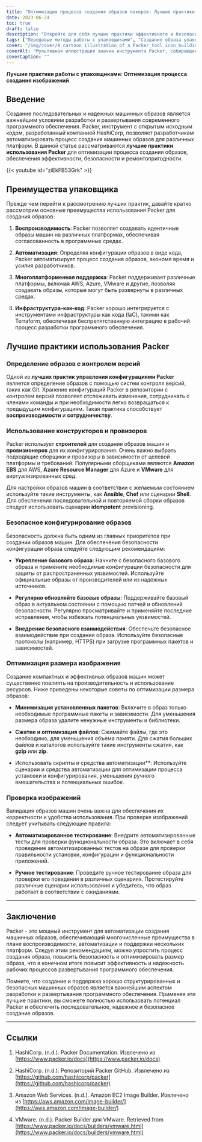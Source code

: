 ```yaml
---
title: "Оптимизация процесса создания образов пакеров: Лучшие практики для повышения эффективности и безопасности"
date: 2023-06-24
toc: true
draft: false
description: "Откройте для себя лучшие практики эффективного и безопасного создания образов с помощью Packer, автоматизации процесса и обеспечения согласованности на разных платформах."
tags: ["Передовые методы работы с упаковщиками", "Создание образа упаковщика", "автоматизированное создание изображений", "оптимизация машинного изображения", "воспроизводимость", "Строители-упаковщики", "Упаковщики-провизоры", "безопасная настройка образа", "оптимизация размера изображения", "проверка достоверности изображения", "Документация по упаковщикам", "Репозиторий Packer GitHub", "Конструктор образов AWS EC2", "Azure Image Builder", "Построитель пакетов VMware Packer", "Преимущества упаковщиков", "интеграция инфраструктуры как кода", "контроль версий для Packer", "изображения бережливых машин", "методы сжатия изображений", "автоматизированное тестирование изображений", "ручное тестирование изображений", "лучшие практики проверки изображений", "рабочие процессы развертывания программного обеспечения", "согласованные программные среды", "Советы по SEO для упаковщиков", "Автоматизация работы с образами упаковщиков", "эффективность создания изображений", "создание защищенных образов", "оптимизированные изображения машин"]
cover: "/img/cover/A_cartoon_illustration_of_a_Packer_tool_icon_building_a_stack.png"
coverAlt: "Мультяшная иллюстрация значка инструмента Packer, собирающего стопку изображений с помощью функций эффективности и безопасности."
coverCaption: ""
---
```


**Лучшие практики работы с упаковщиками: Оптимизация процесса создания изображений**

## Введение

Создание последовательных и надежных машинных образов является важнейшим условием разработки и развертывания современного программного обеспечения. Packer, инструмент с открытым исходным кодом, разработанный компанией HashiCorp, позволяет разработчикам автоматизировать процесс создания машинных образов для различных платформ. В данной статье рассматриваются **лучшие практики использования Packer** для оптимизации процесса создания образов, обеспечения эффективности, безопасности и ремонтопригодности.

{{< youtube id="ziEkFB53Grk" >}}

## Преимущества упаковщика

Прежде чем перейти к рассмотрению лучших практик, давайте кратко рассмотрим основные преимущества использования Packer для создания образов:

1. **Воспроизводимость**: Packer позволяет создавать идентичные образы машин на различных платформах, обеспечивая согласованность в программных средах.

2. **Автоматизация**: Определяя конфигурации образов в виде кода, Packer автоматизирует процесс создания образов, экономя время и усилия разработчиков.

3. **Многоплатформенная поддержка**: Packer поддерживает различные платформы, включая AWS, Azure, VMware и другие, позволяя создавать образы, которые могут быть развернуты в различных средах.

4. **Инфраструктура-как-код**: Packer хорошо интегрируется с инструментами инфраструктуры как кода (IaC), такими как Terraform, обеспечивая беспрепятственную интеграцию в рабочий процесс разработки программного обеспечения.

## Лучшие практики использования Packer

### Определение образов с контролем версий

Одной из **лучших практик управления конфигурациями Packer** является определение образов с помощью систем контроля версий, таких как Git. Хранение конфигураций Packer в репозитории с контролем версий позволяет отслеживать изменения, сотрудничать с членами команды и при необходимости легко возвращаться к предыдущим конфигурациям. Такая практика способствует **воспроизводимости** и **сотрудничеству**.

### Использование конструкторов и провизоров

Packer использует **строителей** для создания образов машин и **провизионеров** для их конфигурирования. Очень важно выбрать подходящие сборщики и провизоры в зависимости от целевой платформы и требований. Популярными сборщиками являются **Amazon EBS** для AWS, **Azure Resource Manager** для Azure и **VMware** для виртуализированных сред.

Для настройки образов машин в соответствии с желаемым состоянием используйте такие инструменты, как **Ansible**, **Chef** или сценарии **Shell**. Для обеспечения последовательной и повторяемой сборки образов следует использовать сценарии **idempotent** provisioning.

### Безопасное конфигурирование образов

Безопасность должна быть одним из главных приоритетов при создании образов машин. Для обеспечения безопасности конфигурации образа следуйте следующим рекомендациям:

- **Укрепление базового образа**: Начните с безопасного базового образа и примените необходимые конфигурации безопасности для защиты от распространенных уязвимостей. Используйте официальные образы от производителей или из надежных источников.

- **Регулярно обновляйте базовые образы**: Поддерживайте базовый образ в актуальном состоянии с помощью патчей и обновлений безопасности. Регулярно просматривайте и применяйте последние исправления, чтобы избежать потенциальных уязвимостей.

- **Внедрение безопасного взаимодействия**: Обеспечьте безопасное взаимодействие при создании образа. Используйте безопасные протоколы (например, HTTPS) при загрузке программных пакетов и зависимостей.

### Оптимизация размера изображения

Создание компактных и эффективных образов машин может существенно повлиять на производительность и использование ресурсов. Ниже приведены некоторые советы по оптимизации размера образов:

- **Минимизация установленных пакетов**: Включите в образ только необходимые программные пакеты и зависимости. Для уменьшения размера образа удалите ненужные инструменты и библиотеки.

- **Сжатие и оптимизация файлов**: Сжимайте файлы, где это необходимо, для уменьшения объема памяти. Для сжатия больших файлов и каталогов используйте такие инструменты сжатия, как **gzip** или **zip**.

- Использовать скрипты и средства автоматизации**: Используйте сценарии и средства автоматизации для оптимизации процесса установки и конфигурирования, уменьшения ручного вмешательства и потенциальных ошибок.

### Проверка изображений

Валидация образов машин очень важна для обеспечения их корректности и удобства использования. При проверке изображений следует учитывать следующие правила:

- **Автоматизированное тестирование**: Внедрите автоматизированные тесты для проверки функциональности образа. Это включает в себя проведение автоматизированных тестов на образе для проверки правильности установки, конфигурации и функциональности приложений.

- **Ручное тестирование**: Проведите ручное тестирование образа для проверки его поведения в различных сценариях. Протестируйте различные сценарии использования и убедитесь, что образ работает в соответствии с ожиданиями.

______

## Заключение

Packer - это мощный инструмент для автоматизации создания машинных образов, обеспечивающий многочисленные преимущества в плане воспроизводимости, автоматизации и поддержки нескольких платформ. Следуя этим рекомендациям, можно упростить процесс создания образа, повысить безопасность и оптимизировать размер образа, что в конечном итоге повысит эффективность и надежность рабочих процессов развертывания программного обеспечения.

Помните, что создание и поддержка хорошо структурированных и безопасных машинных образов является важнейшим аспектом разработки и развертывания программного обеспечения. Применяя эти лучшие практики, вы сможете полностью использовать потенциал Packer и обеспечить последовательное, надежное и безопасное создание образов.

______

## Ссылки

1. HashiCorp. (n.d.). Packer Documentation. Извлечено из [https://www.packer.io/docs](https://www.packer.io/docs)

2. HashiCorp. (n.d.). Репозиторий Packer GitHub. Извлечено из [https://github.com/hashicorp/packer](https://github.com/hashicorp/packer)

3. Amazon Web Services. (n.d.). Amazon EC2 Image Builder. Извлечено из [https://aws.amazon.com/image-builder/](https://aws.amazon.com/image-builder/)

4. VMware. (n.d.). Packer Builder для VMware. Retrieved from [https://www.packer.io/docs/builders/vmware.html](https://www.packer.io/docs/builders/vmware.html)
